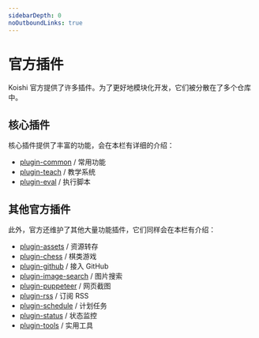 ```yaml
---
sidebarDepth: 0
noOutboundLinks: true
---
```


# 官方插件

Koishi 官方提供了许多插件。为了更好地模块化开发，它们被分散在了多个仓库中。

## 核心插件

核心插件提供了丰富的功能，会在本栏有详细的介绍：

- [plugin-common](./common/) / 常用功能
- [plugin-teach](./teach/) / 教学系统
- [plugin-eval](./eval/) / 执行脚本

## 其他官方插件

此外，官方还维护了其他大量功能插件，它们同样会在本栏有介绍：

- [plugin-assets](./other/assets.md) / 资源转存
- [plugin-chess](./other/chess.md) / 棋类游戏
- [plugin-github](./other/github.md) / 接入 GitHub
- [plugin-image-search](./other/image-search.md) / 图片搜索
- [plugin-puppeteer](./other/puppeteer.md) / 网页截图
- [plugin-rss](./other/rss.md) / 订阅 RSS
- [plugin-schedule](./other/schedule.md) / 计划任务
- [plugin-status](./other/status.md) / 状态监控
- [plugin-tools](./other/tools.md) / 实用工具
